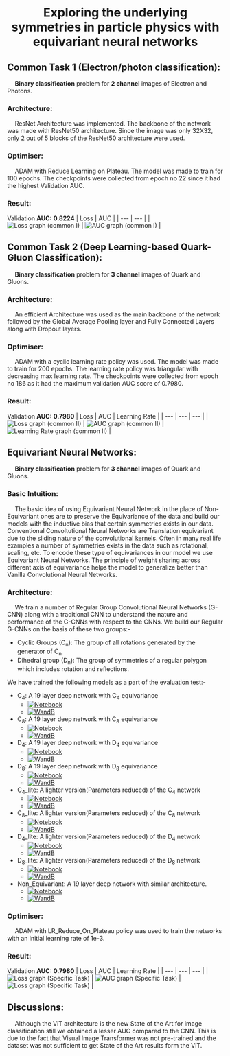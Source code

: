 <h1 align=center> Exploring the underlying symmetries in particle physics with equivariant neural networks</h1>

## Common Task 1 (Electron/photon classification):
&emsp; **Binary classification** problem for **2 channel** images of Electron and Photons.

### Architecture:
&emsp; ResNet Architecture was implemented. The backbone of the network was made with ResNet50 architecture. Since the image was only 32X32, only 2 out of 5 blocks of the ResNet50 architecture were used.

### Optimiser:
&emsp; ADAM with Reduce Learning on Plateau. The model was made to train for 100 epochs. The checkpoints were collected from epoch no 22 since it had the highest Validation AUC.
### Result:
Validation **AUC: 0.8224**
| Loss | AUC |
| --- | --- |
| ![Loss graph (common I)](readme_images/Common_I_Loss.png) | ![AUC graph (common I)](readme_images/Common_I_Auc.png) |



## Common Task 2 (Deep Learning-based Quark-Gluon Classification):
&emsp; **Binary classification** problem for **3 channel** images of Quark and Gluons.

### Architecture:
&emsp; An efficient Architecture was used as the main backbone of the network followed by the Global Average Pooling layer and Fully Connected Layers along with Dropout layers.

### Optimiser:
&emsp; ADAM with a cyclic learning rate policy was used. The model was made to train for 200 epochs. The learning rate policy was triangular with decreasing max learning rate. The checkpoints were collected from epoch no 186 as it had the maximum validation AUC score of 0.7980.

### Result:
Validation **AUC: 0.7980**
| Loss | AUC | Learning Rate |
| --- | --- | --- |
| ![Loss graph (common II)](readme_images/common_II_Loss.png) | ![AUC graph (common II)](readme_images/common_II_AUC.png) | ![Learning Rate graph (common II)](readme_images/common_2_lr.png) |



## Equivariant Neural Networks:
&emsp; **Binary classification** problem for **3 channel** images of Quark and Gluons.


### Basic Intuition:
&emsp; The basic idea of using Equivariant Neural Network in the place of Non-Equivariant ones are to preserve the Equivariance of the data and build our models with the inductive bias that certain symmetries exists in our data. Conventional Convoltutional Neural Networks are Translation equivariant due to the sliding nature of the convolutional kernels. Often in many real life examples a number of symmetries exists in the data such as rotational, scaling, etc. To encode these type of equivariances in our model we use Equivariant Neural Networks. The principle of weight sharing across different axis of equivariance helps the model to generalize better than Vanilla Convolutional Neural Networks.

### Architecture:
&emsp; We train a number of Regular Group Convolutional Neural Networks (G-CNN) along with a traditional CNN to understand the nature and performance of the G-CNNs with respect to the CNNs. We build our Regular G-CNNs on the basis of these two groups:-
* Cyclic Groups (C<sub>n</sub>): The group of all rotations generated by the generator of C<sub>n</sub>
* Dihedral group (D<sub>n</sub>): The group of symmetries of a regular polygon which includes rotation and reflections.</br>

We have trained the following models as a part of the evaluation test:-
- C<sub>4</sub>: A 19 layer deep network with C<sub>4</sub> equivariance
  * [![Notebook](https://img.shields.io/badge/Made%20with-Jupyter-orange?style=for-the-badge&logo=Jupyter)](./Equivariant/C4.ipynb)
  * [![WandB](https://img.shields.io/badge/Weights_&_Biases-FFBE00?style=for-the-badge&logo=WeightsAndBiases&logoColor=white)](https://wandb.ai/dc250601/Equivariant/runs/h34bera8?workspace=user-dc250601)
- C<sub>8</sub>: A 19 layer deep network with C<sub>8</sub> equivariance
  * [![Notebook](https://img.shields.io/badge/Made%20with-Jupyter-orange?style=for-the-badge&logo=Jupyter)](./Equivariant/C8.ipynb)
  * [![WandB](https://img.shields.io/badge/Weights_&_Biases-FFBE00?style=for-the-badge&logo=WeightsAndBiases&logoColor=white)](https://wandb.ai/dc250601/Equivariant/runs/h7k0lrqi?workspace=user-dc250601)
- D<sub>4</sub>: A 19 layer deep network with D<sub>4</sub> equivariance
  * [![Notebook](https://img.shields.io/badge/Made%20with-Jupyter-orange?style=for-the-badge&logo=Jupyter)](./Equivariant/D4.ipynb)
  * [![WandB](https://img.shields.io/badge/Weights_&_Biases-FFBE00?style=for-the-badge&logo=WeightsAndBiases&logoColor=white)](https://wandb.ai/dc250601/Equivariant/runs/8hur7zps?workspace=user-dc250601)
- D<sub>8</sub>: A 19 layer deep network with D<sub>8</sub> equivariance
  * [![Notebook](https://img.shields.io/badge/Made%20with-Jupyter-orange?style=for-the-badge&logo=Jupyter)](./Equivariant/D8.ipynb)
  * [![WandB](https://img.shields.io/badge/Weights_&_Biases-FFBE00?style=for-the-badge&logo=WeightsAndBiases&logoColor=white)](https://wandb.ai/dc250601/Equivariant/runs/azixgk4c?workspace=user-dc250601)
- C<sub>4</sub>_lite: A lighter version(Parameters reduced) of the C<sub>4</sub> network
  * [![Notebook](https://img.shields.io/badge/Made%20with-Jupyter-orange?style=for-the-badge&logo=Jupyter)](./Equivariant/C4_lite.ipynb)
  * [![WandB](https://img.shields.io/badge/Weights_&_Biases-FFBE00?style=for-the-badge&logo=WeightsAndBiases&logoColor=white)](https://wandb.ai/dc250601/Equivariant/runs/hqauau5y?workspace=user-dc250601)
- C<sub>8</sub>_lite: A lighter version(Parameters reduced) of the C<sub>8</sub> network
  * [![Notebook](https://img.shields.io/badge/Made%20with-Jupyter-orange?style=for-the-badge&logo=Jupyter)](./Equivariant/C8_lite.ipynb)
  * [![WandB](https://img.shields.io/badge/Weights_&_Biases-FFBE00?style=for-the-badge&logo=WeightsAndBiases&logoColor=white)](https://wandb.ai/dc250601/Equivariant/runs/w3gdhrx1?workspace=user-dc250601)
- D<sub>4</sub>_lite: A lighter version(Parameters reduced) of the D<sub>4</sub> network
  * [![Notebook](https://img.shields.io/badge/Made%20with-Jupyter-orange?style=for-the-badge&logo=Jupyter)](./Equivariant/D4_lite.ipynb)
  * [![WandB](https://img.shields.io/badge/Weights_&_Biases-FFBE00?style=for-the-badge&logo=WeightsAndBiases&logoColor=white)](https://wandb.ai/dc250601/Equivariant/runs/w3gdhrx1?workspace=user-dc250601)
- D<sub>8</sub>_lite: A lighter version(Parameters reduced) of the D<sub>8</sub> network
  * [![Notebook](https://img.shields.io/badge/Made%20with-Jupyter-orange?style=for-the-badge&logo=Jupyter)](./Equivariant/D8_lite.ipynb)
  * [![WandB](https://img.shields.io/badge/Weights_&_Biases-FFBE00?style=for-the-badge&logo=WeightsAndBiases&logoColor=white)](https://wandb.ai/dc250601/Equivariant/runs/5x8db3cw?workspace=user-dc250601)
- Non_Equivariant: A 19 layer deep network with similar architecture.
  * [![Notebook](https://img.shields.io/badge/Made%20with-Jupyter-orange?style=for-the-badge&logo=Jupyter)](./Equivariant/Non_equivariant.ipynb)
  * [![WandB](https://img.shields.io/badge/Weights_&_Biases-FFBE00?style=for-the-badge&logo=WeightsAndBiases&logoColor=white)](https://wandb.ai/dc250601/Equivariant/runs/bc417kut?workspace=user-dc250601)



### Optimiser:
&emsp; ADAM with LR_Reduce_On_Plateau policy was used to train the networks with an initial learning rate of 1e-3.


### Result:
Validation **AUC: 0.7980**
| Loss | AUC | Learning Rate |
| --- | --- | --- |
| ![Loss graph (Specific Task)](readme_images/Vit_Loss.png) | ![AUC graph (Specific Task)](readme_images/Vit_AUC.png) | ![Loss graph (Specific Task)](readme_images/VIT_LR.png) |


## Discussions:
&emsp; Although the ViT architecture is the new State of the Art for image classification still we obtained a lesser AUC compared to the CNN. This is due to the fact that Visual Image Transformer was not pre-trained and the dataset was not sufficient to get State of the Art results form the ViT.
